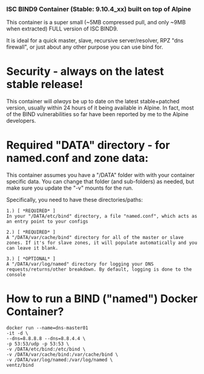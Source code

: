 ### ISC BIND9 Container (Stable: 9.10.4_xx) built on top of Alpine

This container is a super small (~5MB compressed pull, and only ~9MB
when extracted) FULL version of ISC BIND9.

It is ideal for a quick master, slave, recursive server/resolver, RPZ
"dns firewall", or just about any other purpose you can use bind for.

# Security - always on the latest stable release!
This container will _always_ be up to date on the latest
stable+patched version, usually within 24 hours of it being available
in Alpine. In fact, most of the BIND vulnerabilities so far have been
reported by me to the Alpine developers.

# Required "DATA" directory - for named.conf and zone data:
This container assumes you have a "/DATA" folder with with your container specific data.
You can change that folder (and sub-folders) as needed, but make sure you update the "-v" mounts for the run.

Specifically, you need to have these directories/paths:
```
1.) [ *REQUIRED* ]
In your "/DATA/etc/bind" directory, a file "named.conf", which acts as an entry point to your configs

2.) [ *REQUIRED* ]
A "/DATA/var/cache/bind" directory for all of the master or slave zones. If it's for slave zones, it will populate automatically and you can leave it blank.

3.) [ *OPTIONAL* ]
A "/DATA/var/log/named" directory for logging your DNS requests/returns/other breakdown. By default, logging is done to the console
```


# How to run a BIND ("named") Docker Container?

```
docker run --name=dns-master01
-it -d \
--dns=8.8.8.8 --dns=8.8.4.4 \
-p 53:53/udp -p 53:53 \
-v /DATA/etc/bind:/etc/bind \
-v /DATA/var/cache/bind:/var/cache/bind \
-v /DATA/var/log/named:/var/log/named \
ventz/bind
```
